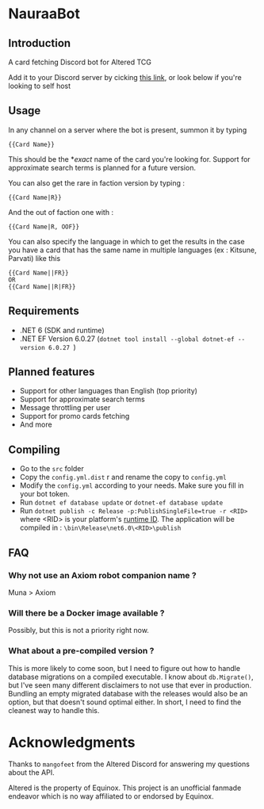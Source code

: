 # NauraaBot

## Introduction

A card fetching Discord bot for Altered TCG

Add it to your Discord server by cicking [this link](https://discord.com/oauth2/authorize?client_id=1214980379216318606&permissions=824633838592&scope=bot), or look below if you're looking to self host

## Usage

In any channel on a server where the bot is present, summon it by typing

```
{{Card Name}}
```

This should be the **exact* name of the card you're looking for. Support for approximate search terms is planned for a future version.

You can also get the rare in faction version by typing :

```
{{Card Name|R}}
``` 

And the out of faction one with :

```
{{Card Name|R, OOF}}
```

You can also specify the language in which to get the results in the case you have a card that has the same name in multiple languages (ex : Kitsune, Parvati) like this
```
{{Card Name||FR}}
OR
{{Card Name||R|FR}}
```

## Requirements

- .NET 6 (SDK and runtime)
- .NET EF Version 6.0.27 (`dotnet tool install --global dotnet-ef --version 6.0.27 `)

## Planned features

- Support for other languages than English (top priority)
- Support for approximate search terms
- Message throttling per user
- Support for promo cards fetching
- And more

## Compiling

- Go to the `src` folder
- Copy the `config.yml.dist` r and rename the copy to `config.yml`
- Modify the `config.yml` according to your needs. Make sure you fill in your bot token.
- Run `dotnet ef database update` or `dotnet-ef database update`
- Run `dotnet publish -c Release -p:PublishSingleFile=true -r <RID>` where \<RID\> is your platform's [runtime ID](https://learn.microsoft.com/en-us/dotnet/core/rid-catalog). The application will be compiled in : `\bin\Release\net6.0\<RID>\publish`

## FAQ

### Why not use an Axiom robot companion name ?

Muna > Axiom

### Will there be a Docker image available ?

Possibly, but this is not a priority right now.

### What about a pre-compiled version ?

This is more likely to come soon, but I need to figure out how to handle database migrations on a compiled executable. I know about `db.Migrate()`, but I've seen many different disclaimers to not use that ever in production. Bundling an empty migrated database with the releases would also be an option, but that doesn't sound optimal either. In short, I need to find the cleanest way to handle this.

# Acknowledgments

Thanks to `mangofeet` from the Altered Discord for answering my questions about the API.

Altered is the property of Equinox. This project is an unofficial fanmade endeavor which is no way affiliated to or endorsed by Equinox.
